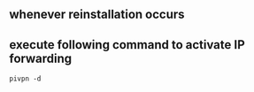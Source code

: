 ## whenever reinstallation occurs

## execute following command to activate IP forwarding
```
pivpn -d
```
